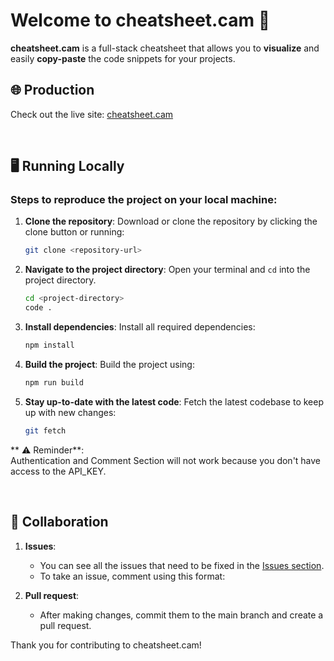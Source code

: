 # Welcome to cheatsheet.cam 🎨

**cheatsheet.cam** is a full-stack cheatsheet that allows you to **visualize** and easily **copy-paste** the code snippets for your projects.

## 🌐 Production

Check out the live site: [cheatsheet.cam](https://cheatsheet.cam)

<br>

## 🖥️ Running Locally

### Steps to reproduce the project on your local machine:

1. **Clone the repository**:
   Download or clone the repository by clicking the clone button or running:
   ```bash
   git clone <repository-url>

2. **Navigate to the project directory**:
   Open your terminal and `cd` into the project directory.
      ```bash
   cd <project-directory>
   code .

3. **Install dependencies**:
   Install all required dependencies:
   ```bash
   npm install
   
4. **Build the project**:
   Build the project using:
   ```bash
   npm run build

3. **Stay up-to-date with the latest code**:
   Fetch the latest codebase to keep up with new changes:
   ```bash
   git fetch

** ⚠️ Reminder**:   
Authentication and Comment Section will not work because you don't have access to the API_KEY.

<br>

## 🤝 Collaboration

1. **Issues**:
   - You can see all the issues that need to be fixed in the [Issues section](https://github.com/aim-salam/cheatsheet/issues).
   - To take an issue, comment using this format:

2. **Pull request**:
   - After making changes, commit them to the main branch and create a pull request.
  



Thank you for contributing to cheatsheet.cam!
